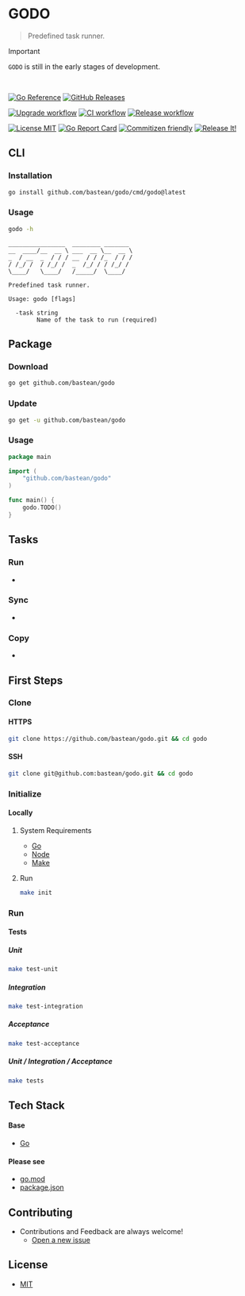 # GODO

> Predefined task runner.

> [!IMPORTANT]
>
> `GODO` is still in the early stages of development.

<br />

[![Go Reference](https://pkg.go.dev/badge/github.com/bastean/godo.svg)](https://pkg.go.dev/github.com/bastean/godo)
[![GitHub Releases](https://img.shields.io/github/v/release/bastean/godo.svg)](https://github.com/bastean/godo/releases)

[![Upgrade workflow](https://github.com/bastean/godo/actions/workflows/upgrade.yml/badge.svg)](https://github.com/bastean/godo/actions/workflows/upgrade.yml)
[![CI workflow](https://github.com/bastean/godo/actions/workflows/ci.yml/badge.svg)](https://github.com/bastean/godo/actions/workflows/ci.yml)
[![Release workflow](https://github.com/bastean/godo/actions/workflows/release.yml/badge.svg)](https://github.com/bastean/godo/actions/workflows/release.yml)

[![License MIT](https://img.shields.io/badge/license-MIT-blue.svg)](LICENSE)
[![Go Report Card](https://goreportcard.com/badge/github.com/bastean/godo)](https://goreportcard.com/report/github.com/bastean/godo)
[![Commitizen friendly](https://img.shields.io/badge/commitizen-friendly-brightgreen.svg)](https://github.com/commitizen/cz-cli)
[![Release It!](https://img.shields.io/badge/%F0%9F%93%A6%F0%9F%9A%80-release--it-orange.svg)](https://github.com/release-it/release-it)

## CLI

### Installation

```bash
go install github.com/bastean/godo/cmd/godo@latest
```

### Usage

```bash
godo -h
```

```text
________________  ________ _______
__  ____/__  __ \ ___  __ \__  __ \
_  / __  _  / / / __  / / /_  / / /
/ /_/ /  / /_/ /  _  /_/ / / /_/ /
\____/   \____/   /_____/  \____/

Predefined task runner.

Usage: godo [flags]

  -task string
    	Name of the task to run (required)
```

## Package

### Download

```bash
go get github.com/bastean/godo
```

### Update

```bash
go get -u github.com/bastean/godo
```

### Usage

```go
package main

import (
	"github.com/bastean/godo"
)

func main() {
	godo.TODO()
}
```

## Tasks

### Run

-

### Sync

-

### Copy

-

## First Steps

### Clone

#### HTTPS

```bash
git clone https://github.com/bastean/godo.git && cd godo
```

#### SSH

```bash
git clone git@github.com:bastean/godo.git && cd godo
```

### Initialize

#### Locally

1. System Requirements

   - [Go](https://go.dev/doc/install)
   - [Node](https://nodejs.org/en/download)
   - [Make](https://www.gnu.org/software/make)

2. Run

   ```bash
   make init
   ```

### Run

#### Tests

##### Unit

```bash
make test-unit
```

##### Integration

```bash
make test-integration
```

##### Acceptance

```bash
make test-acceptance
```

##### Unit / Integration / Acceptance

```bash
make tests
```

## Tech Stack

#### Base

- [Go](https://go.dev)

#### Please see

- [go.mod](go.mod)
- [package.json](package.json)

## Contributing

- Contributions and Feedback are always welcome!
  - [Open a new issue](https://github.com/bastean/godo/issues/new/choose)

## License

- [MIT](LICENSE)
